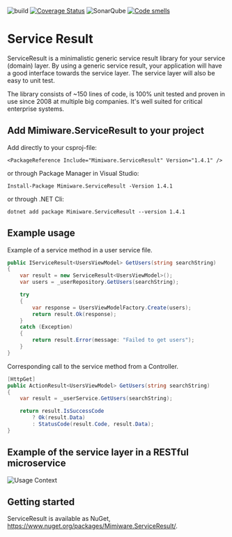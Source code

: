 ![build](https://github.com/mimiware/serviceresult/actions/workflows/dotnet.yml/badge.svg)
[![Coverage Status](https://coveralls.io/repos/github/mimiware/serviceresult/badge.svg?branch=main)](https://coveralls.io/github/mimiware/serviceresult?branch=main)
![SonarQube](https://sonarcloud.io/api/project_badges/measure?project=mimiware_serviceresult&metric=sqale_rating)
[![Code smells](https://sonarcloud.io/api/project_badges/measure?project=mimiware_serviceresult&metric=code_smells)](https://sonarcloud.io/dashboard?id=mimiware_serviceresult)

# Service Result

ServiceResult is a minimalistic generic service result library for your service (domain) layer. By using a generic service result, your application will have a good interface towards the service layer. The service layer will also be easy to unit test.

The library consists of ~150 lines of code, is 100% unit tested and proven in use since 2008 at multiple big companies. It's well suited for critical enterprise systems.

## Add Mimiware.ServiceResult to your project

Add directly to your csproj-file:

```
<PackageReference Include="Mimiware.ServiceResult" Version="1.4.1" />
```

or through Package Manager in Visual Studio:
```
Install-Package Mimiware.ServiceResult -Version 1.4.1
```

or through .NET Cli:
```
dotnet add package Mimiware.ServiceResult --version 1.4.1
```

## Example usage

Example of a service method in a user service file.

```csharp
public IServiceResult<UsersViewModel> GetUsers(string searchString)
{
    var result = new ServiceResult<UsersViewModel>();
    var users = _userRepository.GetUsers(searchString);

    try
    {
        var response = UsersViewModelFactory.Create(users);
        return result.Ok(response);
    }
    catch (Exception)
    {
        return result.Error(message: "Failed to get users");
    }
}
```

Corresponding call to the service method from a Controller.
```csharp
[HttpGet]
public ActionResult<UsersViewModel> GetUsers(string searchString)
{
    var result = _userService.GetUsers(searchString);

    return result.IsSuccessCode
        ? Ok(result.Data)
        : StatusCode(result.Code, result.Data);
}
```

## Example of the service layer in a RESTful microservice

![Usage Context](docs/usage-context.png)

## Getting started

ServiceResult is available as NuGet, https://www.nuget.org/packages/Mimiware.ServiceResult/.

